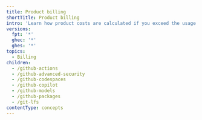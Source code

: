 ```yaml
---
title: Product billing
shortTitle: Product billing
intro: 'Learn how product costs are calculated if you exceed the usage included in your {% data variables.product.github %} plan.'
versions:
  fpt: '*'
  ghec: '*'
  ghes: '*'
topics:
  - Billing
children:
  - /github-actions
  - /github-advanced-security
  - /github-codespaces
  - /github-copilot
  - /github-models
  - /github-packages
  - /git-lfs
contentType: concepts
---
```


